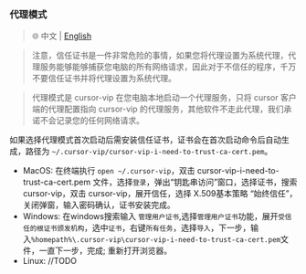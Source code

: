 ### 代理模式

> 🌐️ 中文 | [English](proxyMode.md)

> 注意，信任证书是一件非常危险的事情，如果您将代理设置为系统代理，代理服务能够能够捕获您电脑的所有网络请求，因此对于不信任的程序，千万不要信任证书并将代理设置为系统代理。

> 代理模式是 cursor-vip 在您电脑本地启动一个代理服务，只将 cursor 客户端的代理配置指向 cursor-vip 的代理服务，其他软件不走此代理，我们承诺不会记录您的任何网络请求。

如果选择代理模式首次启动后需安装信任证书，证书会在首次启动命令后自动生成，路径为 `~/.cursor-vip/cursor-vip-i-need-to-trust-ca-cert.pem`。
* MacOS: 在终端执行 `open ~/.cursor-vip`，双击 cursor-vip-i-need-to-trust-ca-cert.pem 文件，选择`登录`，弹出“钥匙串访问”窗口，选择证书，搜索 cursor-vip，双击 cursor-vip，展开信任，选择 X.509基本策略 “始终信任”，关闭弹窗，输入密码确认，证书安装完成。
* Windows: 在windows搜索输入 `管理用户证书`,选择`管理用户证书`功能，展开`受信任的根证书颁发机构`，选中`证书`，右键`所有任务`，选择`导入`，下一步，输入`%homepath%\.cursor-vip\cursor-vip-i-need-to-trust-ca-cert.pem`文件，一直下一步，完成; 重新打开浏览器。
* Linux: //TODO
